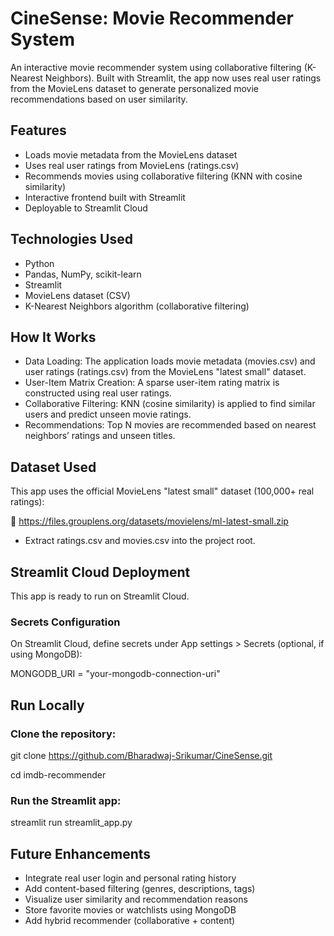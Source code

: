# CineSense: Movie Recommender System

An interactive movie recommender system using collaborative filtering (K-Nearest Neighbors). Built with Streamlit, the app now uses real user ratings from the MovieLens dataset to generate personalized movie recommendations based on user similarity.

## Features
- Loads movie metadata from the MovieLens dataset
- Uses real user ratings from MovieLens (ratings.csv)
- Recommends movies using collaborative filtering (KNN with cosine similarity)
- Interactive frontend built with Streamlit
- Deployable to Streamlit Cloud

## Technologies Used
- Python
- Pandas, NumPy, scikit-learn
- Streamlit
- MovieLens dataset (CSV)
- K-Nearest Neighbors algorithm (collaborative filtering)

## How It Works
- Data Loading: The application loads movie metadata (movies.csv) and user ratings (ratings.csv) from the MovieLens "latest small" dataset.
- User-Item Matrix Creation: A sparse user-item rating matrix is constructed using real user ratings.
- Collaborative Filtering: KNN (cosine similarity) is applied to find similar users and predict unseen movie ratings.
- Recommendations: Top N movies are recommended based on nearest neighbors’ ratings and unseen titles.

## Dataset Used
This app uses the official MovieLens "latest small" dataset (100,000+ real ratings):

🔗 https://files.grouplens.org/datasets/movielens/ml-latest-small.zip

- Extract ratings.csv and movies.csv into the project root.

## Streamlit Cloud Deployment
This app is ready to run on Streamlit Cloud.

### Secrets Configuration
On Streamlit Cloud, define secrets under App settings > Secrets (optional, if using MongoDB):

MONGODB_URI = "your-mongodb-connection-uri"

## Run Locally

### Clone the repository:
git clone https://github.com/Bharadwaj-Srikumar/CineSense.git


cd imdb-recommender

### Run the Streamlit app:
streamlit run streamlit_app.py

## Future Enhancements
- Integrate real user login and personal rating history
- Add content-based filtering (genres, descriptions, tags)
- Visualize user similarity and recommendation reasons
- Store favorite movies or watchlists using MongoDB
- Add hybrid recommender (collaborative + content)